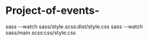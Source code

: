 # Project-of-events-

sass --watch sass/style.scss:dist/style.css
sass --watch sass/main.scss:css/style.css

